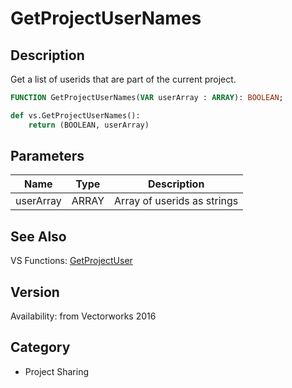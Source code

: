 # GetProjectUserNames

## Description
Get a list of userids that are part of the current project.

```pascal
FUNCTION GetProjectUserNames(VAR userArray : ARRAY): BOOLEAN;
```

```python
def vs.GetProjectUserNames():
    return (BOOLEAN, userArray)
```

## Parameters
|Name|Type|Description|
|---|---|---|
|userArray|ARRAY|Array of userids as strings|

## See Also
VS Functions:
[GetProjectUser](GetProjectUser.md)

## Version
Availability: from Vectorworks 2016

## Category
* Project Sharing

